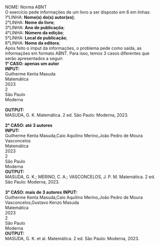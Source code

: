 NOME: Norma ABNT
<br>
O exercício pede informações de um livro a ser disposto em 6 em linhas:
<br>
1°LINHA: <b>Nome(s) do(s) autor(es)</b>;
<br>
2°LINHA: <b>Nome do livro</b>;
<br>
3°LINHA: <b>Ano de publicaçõa</b>;
<br>
4°LINHA: <b>Número da edição</b>;
<br>
5°LINHA: <b>Local de publicação</b>;
<br>
6°LINHA: <b>Nome da editora</b>;
<br>
Após feito o imput da informações, o problema pede como saída, as informações em formato ABNT. Para isso, temos 3 casos diferentes que serão apresentados a seguir:
<br>
<b>1° CASO: apenas um autor</b>
<br>
<b>INPUT:</b>
<br>
Guilherme Kenta Masuda
<br>
Matemática
<br>
2023
<br>
2
<br>
São Paulo
<br>
Moderna
<br><br>
<b>OUTPUT:</b>
<br>
MASUDA, G. K. Matemática. 2 ed. São Paulo: Moderna, 2023.
<br><br>
<b>2° CASO: até 3 autores</b>
<br>
<b>INPUT:</b>
<br>
Guilherme Kenta Masuda,Caio Aquilino Merino,João Pedro de Moura Vasconcelos
<br>
Matemática
<br>
2023
<br>
2
<br>
São Paulo
<br>
Moderna
<br>
<b>OUTPUT:</b>
<br>
MASUDA, G. K.; MERINO, C. A.; VASCONCELOS, J. P. M. Matemática. 2 ed. São Paulo: Moderna, 2023.
<br><br>
<b>3° CASO: mais de 3 autores</b>
<b>INPUT:</b>
<br>
Guilherme Kenta Masuda,Caio Aquilino Merino,João Pedro de Moura Vasconcelos,Gustavo Kenzo Masuda
<br>
Matemática
<br>
2023
<br>
2
<br>
São Paulo
<br>
Moderna
<br>
<b>OUTPUT:</b>
<br>
MASUDA, G. K. et al. Matemática. 2 ed. São Paulo: Moderna, 2023.



